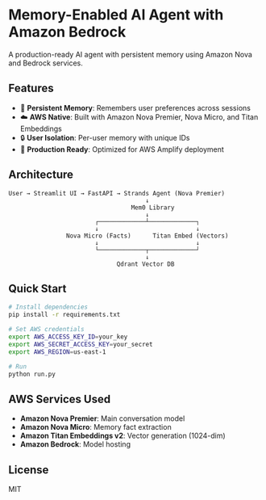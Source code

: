 # Memory-Enabled AI Agent with Amazon Bedrock

A production-ready AI agent with persistent memory using Amazon Nova and Bedrock services.

## Features

- 🧠 **Persistent Memory**: Remembers user preferences across sessions
- ☁️ **AWS Native**: Built with Amazon Nova Premier, Nova Micro, and Titan Embeddings
- 🔒 **User Isolation**: Per-user memory with unique IDs
- 🚀 **Production Ready**: Optimized for AWS Amplify deployment

## Architecture

```
User → Streamlit UI → FastAPI → Strands Agent (Nova Premier)
                                      ↓
                                  Mem0 Library
                                      ↓
                        ┌─────────────┴─────────────┐
                        ↓                           ↓
                Nova Micro (Facts)      Titan Embed (Vectors)
                        ↓                           ↓
                        └─────────────┬─────────────┘
                                      ↓
                              Qdrant Vector DB
```

## Quick Start

```bash
# Install dependencies
pip install -r requirements.txt

# Set AWS credentials
export AWS_ACCESS_KEY_ID=your_key
export AWS_SECRET_ACCESS_KEY=your_secret
export AWS_REGION=us-east-1

# Run
python run.py
```

## AWS Services Used

- **Amazon Nova Premier**: Main conversation model
- **Amazon Nova Micro**: Memory fact extraction
- **Amazon Titan Embeddings v2**: Vector generation (1024-dim)
- **Amazon Bedrock**: Model hosting


## License

MIT
